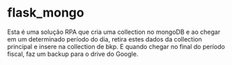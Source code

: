 # flask_mongo
Esta é uma solução RPA que cria uma collection no mongoDB e ao chegar em um determinado período do dia, retira estes dados da collection principal e insere na collection de bkp. E quando chegar no final do período fiscal, faz um backup para o drive do Google.
